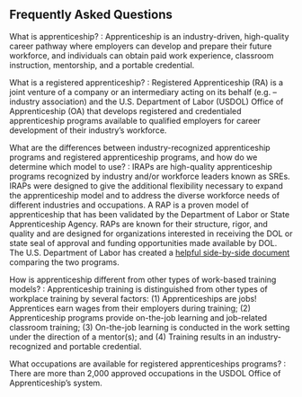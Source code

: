 ## Frequently Asked Questions

What is apprenticeship?
: Apprenticeship is an industry-driven, high-quality career pathway where employers can develop and prepare their future workforce, and individuals can obtain paid work experience, classroom instruction, mentorship, and a portable credential. 

What is a registered apprenticeship? 
: Registered Apprenticeship (RA) is a joint venture of a company or an intermediary acting on its behalf (e.g. – industry association) and the U.S. Department of Labor (USDOL) Office of Apprenticeship (OA) that develops registered and credentialed apprenticeship programs available to qualified employers for career development of their industry’s workforce.

What are the differences between industry-recognized apprenticeship programs and registered apprenticeship programs, and how do we determine which model to use?
: IRAPs are high-quality apprenticeship programs recognized by industry and/or workforce leaders known as SREs. IRAPs were designed to give the additional flexibility necessary to expand the apprenticeship model and to address the diverse workforce needs of different industries and occupations. A RAP is a proven model of apprenticeship that has been validated by the Department of Labor or State Apprenticeship Agency. RAPs are known for their structure, rigor, and quality and are designed for organizations interested in receiving the DOL or state seal of approval and funding opportunities made available by DOL. The U.S. Department of Labor has created a [helpful side-by-side document](https://www.apprenticeship.gov/employers/program-comparison) comparing the two programs.

How is apprenticeship different from other types of work-based training models?
: Apprenticeship training is distinguished from other types of workplace training by several factors: (1) Apprenticeships are jobs! Apprentices earn wages from their employers during training; (2) Apprenticeship programs provide on-the-job learning and job-related classroom training; (3) On-the-job learning is conducted in the work setting under the direction of a mentor(s); and  (4) Training results in an industry-recognized and portable credential. 

What occupations are available for registered apprenticeships programs?
: There are more than 2,000 approved occupations in the USDOL Office of Apprenticeship’s system. 
